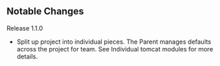 Notable Changes
---------------

Release 1.1.0

 - Split up project into individual pieces.  The Parent manages defaults across the project for team. See Individual tomcat modules for more details.
